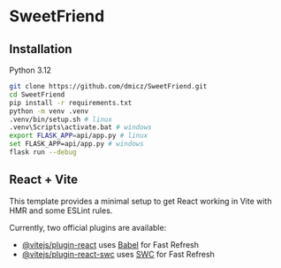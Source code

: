 # SweetFriend

## Installation

Python 3.12

```sh
git clone https://github.com/dmicz/SweetFriend.git
cd SweetFriend
pip install -r requirements.txt
python -m venv .venv
.venv/bin/setup.sh # linux
.venv\Scripts\activate.bat # windows
export FLASK_APP=api/app.py # linux
set FLASK_APP=api/app.py # windows
flask run --debug
```

## React + Vite

This template provides a minimal setup to get React working in Vite with HMR and some ESLint rules.

Currently, two official plugins are available:

- [@vitejs/plugin-react](https://github.com/vitejs/vite-plugin-react/blob/main/packages/plugin-react/README.md) uses [Babel](https://babeljs.io/) for Fast Refresh
- [@vitejs/plugin-react-swc](https://github.com/vitejs/vite-plugin-react-swc) uses [SWC](https://swc.rs/) for Fast Refresh
